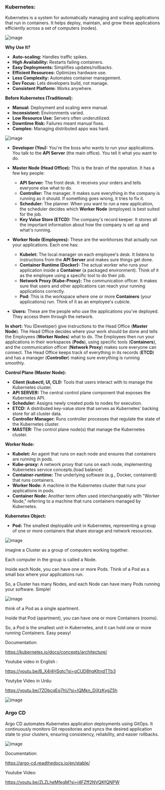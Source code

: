 ### **Kubernetes:**


Kubernetes is a system for automatically managing and scaling applications that run in containers. It helps deploy, maintain, and grow these applications efficiently across a set of computers (nodes).

  ![image](https://github.com/user-attachments/assets/362a8f03-ed56-4598-afc4-46dd97eed567)

  


**Why Use It?**

* **Auto-scaling:** Handles traffic spikes.
* **High Availability:** Restarts failing containers.
* **Easy Deployments:** Simplifies updates/rollbacks.
* **Efficient Resources:** Optimizes hardware use.
* **Less Complexity:** Automates container management.
* **Dev Focus:** Lets developers build, not manage.
* **Consistent Platform:** Works anywhere.

**Before Kubernetes (Traditional):**

* **Manual:** Deployment and scaling were manual.
* **Inconsistent:** Environments varied.
* **Low Resource Use:** Servers often underutilized.
* **Downtime Risk:** Failures meant manual fixes.
* **Complex:** Managing distributed apps was hard.
  



![image](https://github.com/user-attachments/assets/06001415-96b2-4b0c-a704-1e0d6c7cd431)




* **Developer (You):** You're the boss who wants to run your applications. You talk to the **API Server** (the main office). You tell it what you want to do.

* **Master Node (Head Office):** This is the brain of the operation. It has a few key people:
    * **API Server:** The front desk. It receives your orders and tells everyone else what to do.
    * **Controller:** The manager. It makes sure everything in the company is running as it should. If something goes wrong, it tries to fix it.
    * **Scheduler:** The planner. When you want to run a new application, the scheduler decides which **Worker Node** (employee) is best suited for the job.
    * **Key Value Store (ETCD):** The company's record keeper. It stores all the important information about how the company is set up and what's running.

* **Worker Node (Employees):** These are the workhorses that actually run your applications. Each one has:
    * **Kubelet:** The local manager on each employee's desk. It listens to instructions from the **API Server** and makes sure things get done.
    * **Container Runtime (Docker):** The actual worker who runs your application inside a **Container** (a packaged environment). Think of it as the employee using a specific tool to do their job.
    * **Network Proxy (Kube-Proxy):** The communication officer. It makes sure that users and other applications can reach your running applications correctly.
    * **Pod:** This is the workspace where one or more **Containers** (your applications) run. Think of it as an employee's cubicle.

* **Users:** These are the people who use the applications you've deployed. They access them through the network.

**In short:** You (Developer) give instructions to the Head Office (**Master Node**). The Head Office decides where your work should be done and tells the Employees (**Worker Nodes**) what to do. The Employees then run your applications in their workspaces (**Pods**), using specific tools (**Containers**), and the communication officer (**Network Proxy**) makes sure everyone can connect. The Head Office keeps track of everything in its records (**ETCD**) and has a manager (**Controller**) making sure everything is running smoothly.



**Control Plane (Master Node):**

* **Client (kubectl, UI, CLI):** Tools that users interact with to manage the Kubernetes cluster.
* **API SERVER:** The central control plane component that exposes the Kubernetes API.
* **Scheduler:** Assigns newly created pods to nodes for execution.
* **ETCD:** A distributed key-value store that serves as Kubernetes' backing store for all cluster data.
* **Controller Manager:** Runs controller processes that regulate the state of the Kubernetes cluster.
* **MASTER:** The control plane node(s) that manage the Kubernetes cluster.

**Worker Node:**

* **Kubelet:** An agent that runs on each node and ensures that containers are running in pods.
* **Kube-proxy:** A network proxy that runs on each node, implementing Kubernetes service concepts.(load balance)
* **Container-runtime:** The underlying software (e.g., Docker, containerd) that runs containers.
* **Worker Node:** A machine in the Kubernetes cluster that runs your applications in pods.
* **Container Node:** Another term often used interchangeably with "Worker Node," referring to a machine that runs containers managed by Kubernetes.

**Kubernetes Object:**

* **Pod:** The smallest deployable unit in Kubernetes, representing a group of one or more containers that share storage and network resources.


![image](https://github.com/user-attachments/assets/d9754968-ef6e-4f3a-a202-1238c8663c65)

imagine a Cluster as a group of computers working together.

Each computer in the group is called a Node.

Inside each Node, you can have one or more Pods. Think of a Pod as a small box where your applications run.

So, a Cluster has many Nodes, and each Node can have many Pods running your software. Simple!


![image](https://github.com/user-attachments/assets/484331a1-7e68-4461-970a-bc0624090627)

 think of a Pod as a single apartment.

Inside that Pod (apartment), you can have one or more Containers (rooms).

So, a Pod is the smallest unit in Kubernetes, and it can hold one or more running Containers. Easy peasy!




Documentation:

https://kubernetes.io/docs/concepts/architecture/

Youtube video in English :

https://youtu.be/B_X4l4HSgtc?si=gCUD8hgKItndTTb3


Youtybe Video in Urdu:

https://youtu.be/7ZObcqEq7hU?si=IQMkn_DiXzKygZ5h

![image](https://github.com/user-attachments/assets/809e305e-c342-496a-bd79-e1d6d60c2e85)


### Argo CD

Argo CD automates Kubernetes application deployments using GitOps. It continuously monitors Git repositories and syncs the desired application state to your clusters, ensuring consistency, reliability, and easier rollbacks.

![image](https://github.com/user-attachments/assets/b1f6d1df-a58e-4078-b29d-132b46c162db)


Documentation:

https://argo-cd.readthedocs.io/en/stable/

Youtube Video:

https://youtu.be/ZLZLheMfegM?si=i4FZff2NVQKfQNPW


